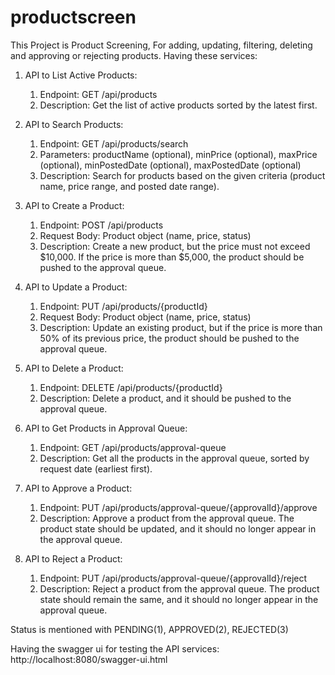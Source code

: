 # productscreen

This Project is Product Screening, For adding, updating, filtering, deleting and approving or rejecting products.
Having these services:
1. API to List Active Products:
   1. Endpoint: GET /api/products 
   2. Description: Get the list of active products sorted by the latest first.
2. API to Search Products:
   1. Endpoint: GET /api/products/search
   2. Parameters: productName (optional), minPrice (optional), maxPrice (optional),
      minPostedDate (optional), maxPostedDate (optional)
   3. Description: Search for products based on the given criteria (product name, price range,
      and posted date range).
3. API to Create a Product:
   1. Endpoint: POST /api/products 
   2. Request Body: Product object (name, price, status)
   3. Description: Create a new product, but the price must not exceed $10,000. If the price is
      more than $5,000, the product should be pushed to the approval queue.

4. API to Update a Product:
   1. Endpoint: PUT /api/products/{productId} 
   2. Request Body: Product object (name, price, status)
   3. Description: Update an existing product, but if the price is more than 50% of its previous
      price, the product should be pushed to the approval queue.

5. API to Delete a Product:
   1. Endpoint: DELETE /api/products/{productId} 
   2. Description: Delete a product, and it should be pushed to the approval queue.
6. API to Get Products in Approval Queue:
   1. Endpoint: GET /api/products/approval-queue
   2. Description: Get all the products in the approval queue, sorted by request date (earliest
   first).

7. API to Approve a Product:
   1. Endpoint: PUT /api/products/approval-queue/{approvalId}/approve 
   2. Description: Approve a product from the approval queue. The product state should be
updated, and it should no longer appear in the approval queue.

8. API to Reject a Product:
   1. Endpoint: PUT /api/products/approval-queue/{approvalId}/reject
   2. Description: Reject a product from the approval queue. The product state should remain
   the same, and it should no longer appear in the approval queue.


Status is mentioned with PENDING(1), APPROVED(2), REJECTED(3)

Having the swagger ui for testing the API services:
http://localhost:8080/swagger-ui.html
